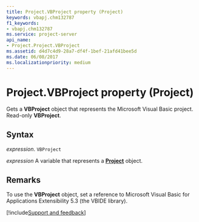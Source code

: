```yaml
---
title: Project.VBProject property (Project)
keywords: vbapj.chm132787
f1_keywords:
- vbapj.chm132787
ms.service: project-server
api_name:
- Project.Project.VBProject
ms.assetid: d4d7c4d9-28a7-df4f-1bef-21afd41bee5d
ms.date: 06/08/2017
ms.localizationpriority: medium
---
```



# Project.VBProject property (Project)

Gets a **VBProject** object that represents the Microsoft Visual Basic project. Read-only **VBProject**.


## Syntax

_expression_. `VBProject`

_expression_ A variable that represents a **[Project](project.project.md)** object.


## Remarks

To use the **VBProject** object, set a reference to Microsoft Visual Basic for Applications Extensibility 5.3 (the VBIDE library).

[!include[Support and feedback](~/includes/feedback-boilerplate.md)]